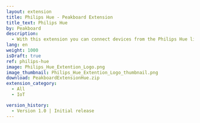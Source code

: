 ```yaml
---
layout: extension
title: Philips Hue - Peakboard Extension
title_text: Philips Hue
by: Peakboard
description: 
  - With this extension you can connect devices from the Philips Hue lighting system via the Hue Bridge as a data source in Peakboard. The data source lets you read or write back data about the state (on / off) as well as the brightness value of each applied light source. This way, Peakboard can be used to easily create an interactive dashboard for controlling Philips Hue lighting.
lang: en
weight: 1000
isDraft: true
ref: philips-hue
image: Philips_Hue_Extention_Logo.png
image_thumbnail: Philips_Hue_Extention_Logo_thumbnail.png
download: PeakboardExtensionHue.zip
extension_category:
  - All
  - IoT

version_history:
  - Version 1.0 | Initial release
---
```

